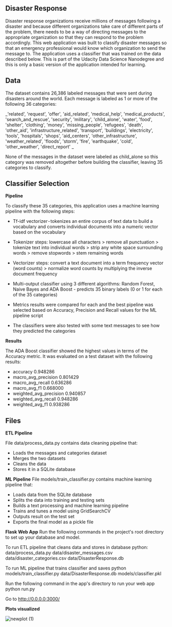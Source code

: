 **Disaster Response**
-----------------------
Disaster response organizations receive millions of messages following a disaster and because different organizations take care of different parts of the problem, there needs to be a way of directing messages to the appropriate organization so that they can respond to the problem accordingly. This web application was built to classify disaster messages so that an emergency professional would know which organization to send the message to. The application uses a classifier that was trained on the data described below. This is part of the Udacity Data Science Nanodegree and this is only a basic version of the application intended for learning.

**Data**
-----------------------
The dataset contains 26,386 labeled messages that were sent during disasters around the world. Each message is labeled as 1 or more of the following 36 categories:

_'related', 'request', 'offer', 'aid_related', 'medical_help', 'medical_products', 'search_and_rescue', 'security', 'military', 'child_alone', 'water', 'food', 'shelter', 'clothing', 'money', 'missing_people', 'refugees', 'death', 'other_aid', 'infrastructure_related', 'transport', 'buildings', 'electricity', 'tools', 'hospitals', 'shops', 'aid_centers', 'other_infrastructure', 'weather_related', 'floods', 'storm', 'fire', 'earthquake', 'cold', 
'other_weather', 'direct_report'
_

None of the messages in the dataset were labeled as child_alone so this category was removed altogether before building the classifier, leaving 35 categories to classify.

**Classifier Selection**
-----------------------

**Pipeline**

To classify these 35 categories, this application uses a machine learning pipeline with the following steps:

* Tf-idf vectorizer - tokenizes an entire corpus of text data to build a vocabulary and converts individual documents into a numeric vector based on the vocabulary

* Tokenizer steps: lowercase all characters > remove all punctuation > tokenize text into individual words > strip any white space surrounding words > remove stopwords > stem remaining words

* Vectorizer steps: convert a text document into a term frequency vector (word counts) > normalize word counts by multiplying the inverse document frequency

* Multi-output classifier using 3 different algorithms: Random Forest, Naive Bayes and ADA Boost - predicts 35 binary labels (0 or 1 for each of the 35 categories)

* Metrics results were compared for each and the best pipeline was selected based on Accuracy, Precision and Recall values for the ML pipeline script

* The classifiers were also tested with some text messages to see how they predicted the categories

**Results**

The ADA Boost classifier showed the highest values in terms of the Accuracy metric. It was evaluated on a test dataset with the following results:

- accuracy                  0.948286
- macro_avg_precision       0.801429
- macro_avg_recall          0.636286
- macro_avg_f1              0.668000
- weighted_avg_precision    0.940857
- weighted_avg_recall       0.948286
- weighted_avg_f1           0.938286

**Files**
-------------------

**ETL Pipeline**

File data/process_data.py contains data cleaning pipeline that:

* Loads the messages and categories dataset
* Merges the two datasets
* Cleans the data
* Stores it in a SQLite database

**ML Pipeline**
File models/train_classifier.py contains machine learning pipeline that:

* Loads data from the SQLite database
* Splits the data into training and testing sets
* Builds a text processing and machine learning pipeline
* Trains and tunes a model using GridSearchCV
* Outputs result on the test set
* Exports the final model as a pickle file

**Flask Web App**
Run the following commands in the project's root directory to set up your database and model.

To run ETL pipeline that cleans data and stores in database python: data/process_data.py data/disaster_messages.csv data/disaster_categories.csv data/DisasterResponse.db

To run ML pipeline that trains classifier and saves python models/train_classifier.py data/DisasterResponse.db models/classifier.pkl

Run the following command in the app's directory to run your web app python run.py

Go to http://0.0.0.0:3000/

**Plots visualized**

![newplot (1)](https://user-images.githubusercontent.com/28513435/172015450-972279f3-9498-49c6-be4c-5768268855bc.png)



